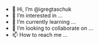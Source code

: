 - 👋 Hi, I’m @igregtaschuk
- 👀 I’m interested in ...
- 🌱 I’m currently learning ...
- 💞️ I’m looking to collaborate on ...
- 📫 How to reach me ...

<!---
igregtaschuk/igregtaschuk is a ✨ special ✨ repository because its `README.md` (this file) appears on your GitHub profile.
You can click the Preview link to take a look at your changes.
--->

